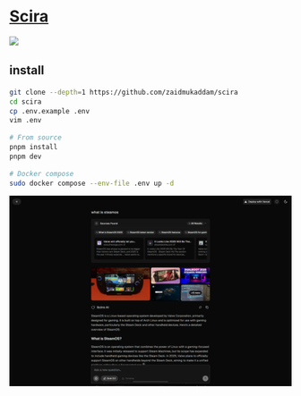 # [Scira](https://github.com/zaidmukaddam/scira)

![](https://img.shields.io/github/license/zaidmukaddam/scira)

## install

```sh
git clone --depth=1 https://github.com/zaidmukaddam/scira
cd scira
cp .env.example .env
vim .env
```

```sh
# From source
pnpm install
pnpm dev
```

```sh
# Docker compose
sudo docker compose --env-file .env up -d
```

![scira](/_image/optWeb/scira.png)
